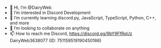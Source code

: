 - 👋 Hi, I’m @DairyWeb
- 👀 I’m interested in Discord Development
- 🌱 I’m currently learning discord.py, JavaScript, TypeScript, Python, C++, and more
- 💞️ I’m looking to collaborate on anything
- 📫 How to reach me Discord, https://discord.gg/9bY9FfRqUz DairyWeb3638077 (ID: 751159519190450186)

<!---
DairyWeb/DairyWeb is a ✨ special ✨ repository because its `README.md` (this file) appears on your GitHub profile.
You can click the Preview link to take a look at your changes.
--->
